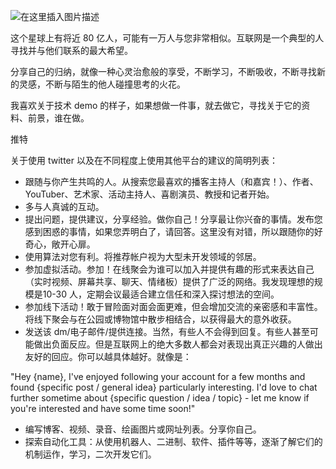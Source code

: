 ![在这里插入图片描述](https://img-blog.csdnimg.cn/8242ed98e9ef4564b20bdc883d68c335.gif#pic_center)



这个星球上有将近 80 亿人，可能有一万人与您非常相似。互联网是一个典型的人寻找并与他们联系的最大希望。

分享自己的归纳，就像一种心灵治愈般的享受，不断学习，不断吸收，不断寻找新的灵感，不断与陌生的他人碰撞思考的火花。

我喜欢关于技术 demo 的样子，如果想做一件事，就去做它，寻找关于它的资料、前景，谁在做。

推特

关于使用 twitter 以及在不同程度上使用其他平台的建议的简明列表：

 - 跟随与你产生共鸣的人。从搜索您最喜欢的播客主持人（和嘉宾！）、作者、YouTuber、艺术家、活动主持人、喜剧演员、教授和记者开始。
 - 多与人真诚的互动。
 - 提出问题，提供建议，分享经验。做你自己！分享最让你兴奋的事情。发布您感到困惑的事情，如果您弄明白了，请回答。这里没有对错，所以跟随你的好奇心，敞开心扉。
 - 使用算法对您有利。将推荐帐户视为大型未开发领域的邻居。
 - 参加虚拟活动。参加！在线聚会为谁可以加入并提供有趣的形式来表达自己（实时视频、屏幕共享、聊天、情绪板）提供了广泛的网络。我发现理想的规模是10-30 人，定期会议最适合建立信任和深入探讨想法的空间。
 - 参加线下活动！敢于冒险面对面会面更难，但会增加交流的亲密感和丰富性。将线下聚会与在公园或博物馆中散步相结合，以获得最大的意外收获。
 - 发送该 dm/电子邮件/提供连接。当然，有些人不会得到回复。有些人甚至可能做出负面反应。但是互联网上的绝大多数人都会对表现出真正兴趣的人做出友好的回应。你可以越具体越好。就像是：


"Hey {name}, I've enjoyed following your account for a few months and found {specific post / general idea} particularly interesting. I'd love to chat further sometime about {specific question / idea / topic} - let me know if you're interested and have some time soon!"

 - 编写博客、视频、录音、绘画图片或网址列表。分享你自己。
 - 探索自动化工具：从使用机器人、二进制、软件、插件等等，逐渐了解它们的机制运作，学习，二次开发它们。

